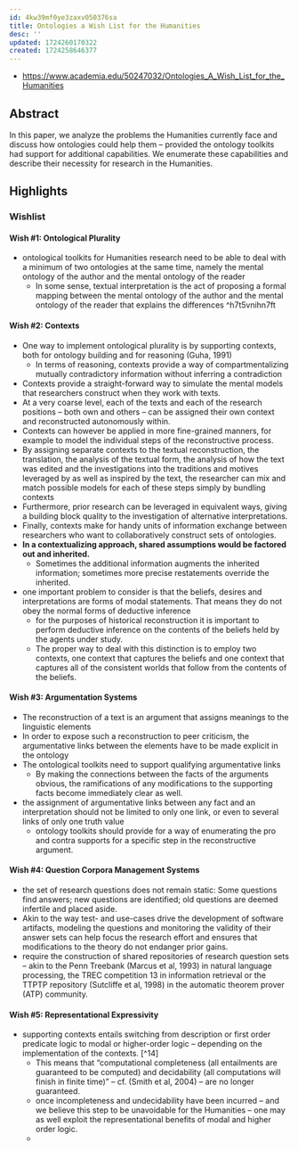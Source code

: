 ```yaml
---
id: 4kw39mf0ye3zaxv050376sa
title: Ontologies a Wish List for the Humanities
desc: ''
updated: 1724260170322
created: 1724258646377
---
```


- https://www.academia.edu/50247032/Ontologies_A_Wish_List_for_the_Humanities


## Abstract

In this paper, we analyze the problems the Humanities currently face and discuss how ontologies could help them – provided the ontology toolkits had support for additional capabilities. We enumerate these capabilities and describe their necessity for research in the Humanities.


## Highlights

### Wishlist

#### Wish #1: Ontological Plurality

- ontological toolkits for Humanities research need to be able to deal with a minimum of two ontologies at the same time, namely the mental ontology of the author and the mental ontology of the reader
  - In some sense, textual interpretation is the act of proposing a formal mapping between the mental ontology of the author and the mental ontology of the reader that explains the differences ^h7t5vnihn7ft

#### Wish #2: Contexts

- One way to implement ontological plurality is by supporting contexts, both for ontology building and for reasoning (Guha, 1991)
  - In terms of reasoning, contexts provide a way of compartmentalizing mutually contradictory information without inferring a contradiction
- Contexts provide a straight-forward way to simulate the mental models that researchers construct when they work with texts.
- At a very coarse level, each of the texts and each of the research positions – both own and others – can be assigned their own context and reconstructed autonomously within. 
- Contexts can however be applied in more fine-grained manners, for example to model the individual steps of the reconstructive process.
- By assigning separate contexts to the textual reconstruction, the translation, the analysis of the textual form, the analysis of how the text was edited and the investigations into the traditions and motives leveraged by as well as inspired by the text, the researcher can mix and match possible models for each of these steps simply by bundling contexts
- Furthermore, prior research can be leveraged in equivalent ways, giving a building block quality to the investigation of alternative interpretations.
- Finally, contexts make for handy units of information exchange between researchers who want to collaboratively construct sets of ontologies.
- **In a contextualizing approach, shared assumptions would be factored out and inherited.**
  - Sometimes the additional information augments the inherited information; sometimes more precise restatements override the inherited.
- one important problem to consider is that the beliefs, desires and interpretations are forms of modal statements. That means they do not obey the normal forms of deductive inference
  - for the purposes of historical reconstruction it is important to perform deductive inference on the contents of the beliefs held by the agents under study.
  - The proper way to deal with this distinction is to employ two contexts, one context that captures the beliefs and one context that captures all of the consistent worlds that follow from the contents of the beliefs.

#### Wish #3: Argumentation Systems

- The reconstruction of a text is an argument that assigns meanings to the linguistic elements
- In order to expose such a reconstruction to peer criticism, the argumentative links between the elements have to be made explicit in the ontology
- The ontological toolkits need to support qualifying argumentative links
  - By making the connections between the facts of the arguments obvious, the ramifications of any modifications to the supporting facts become immediately clear as well.
- the assignment of argumentative links between any fact and an interpretation should not be limited to only one link, or even to several links of only one truth value
  - ontology toolkits should provide for a way of enumerating the pro and contra supports for a specific step in the reconstructive argument.

#### Wish #4: Question Corpora Management Systems

- the set of research questions does not remain static: Some questions find answers; new questions are identified; old questions are deemed infertile and placed aside.
- Akin to the way test- and use-cases drive the development of software artifacts, modeling the questions and monitoring the validity of their answer sets can help focus the research effort and ensures that modifications to the theory do not endanger prior gains.
- require the construction of shared repositories of research question sets – akin to the Penn Treebank (Marcus et al, 1993) in natural language processing, the TREC competition 13 in information retrieval or the TTPTP repository (Sutcliffe et al, 1998) in the automatic theorem prover (ATP) community.

#### Wish #5: Representational Expressivity

- supporting contexts entails switching from description or first order predicate logic to modal or higher-order logic – depending on the implementation of the contexts. [^14]
  - This means that “computational completeness (all entailments are guaranteed to be computed) and decidability (all computations will finish in finite time)” – cf. (Smith et al, 2004) – are no longer guaranteed.
  - once incompleteness and undecidability have been incurred – and we believe this step to be unavoidable for the Humanities – one may as well exploit the representational benefits of modal and higher order logic.
  - 

